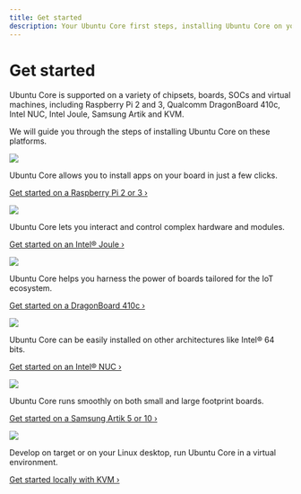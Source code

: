 ```yaml
---
title: Get started
description: Your Ubuntu Core first steps, installing Ubuntu Core on your board or in a Virtual Machine.
---
```


# Get started

Ubuntu Core is supported on a variety of chipsets, boards, SOCs and virtual machines, including Raspberry Pi 2 and 3, Qualcomm DragonBoard 410c, Intel NUC, Intel Joule, Samsung Artik and KVM.

We will guide you through the steps of installing Ubuntu Core on these platforms.


![](http://i.imgur.com/MtSazih.png)

Ubuntu Core allows you to install apps on your board in just a few clicks.

[Get started on a Raspberry Pi 2 or 3 ›](/core/get-started/raspberry-pi-2-3)

![](http://i.imgur.com/NoshHIW.png)

Ubuntu Core lets you interact and control complex hardware and modules.

[Get started on an Intel® Joule ›](/core/get-started/intel-joule)
 
![](http://i.imgur.com/Hd2gRBo.png)

Ubuntu Core helps you harness the power of boards tailored for the IoT ecosystem.

[Get started on a DragonBoard 410c ›](/core/get-started/dragonboard-410c)

![](http://i.imgur.com/wB6bD81.png)

Ubuntu Core can be easily installed on other architectures like Intel® 64 bits.

[Get started on an Intel® NUC ›](/core/get-started/intel-nuc)
 
![](http://i.imgur.com/tZ619Fm.png)

Ubuntu Core runs smoothly on both small and large footprint boards.

 [Get started on a Samsung Artik 5 or 10 ›](/core/get-started/artik-5-10)
 
 ![](http://i.imgur.com/SYwbSCl.png)
 
 Develop on target or on your Linux desktop, run Ubuntu Core in a virtual environment.
 
 [Get started locally with KVM ›](/core/get-started/kvm)
